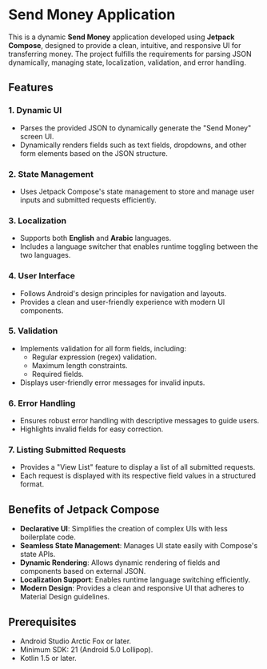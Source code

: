 # Send Money Application

This is a dynamic **Send Money** application developed using **Jetpack Compose**, designed to provide a clean, intuitive, and responsive UI for transferring money. The project fulfills the requirements for parsing JSON dynamically, managing state, localization, validation, and error handling.

## Features

### 1. **Dynamic UI**
- Parses the provided JSON to dynamically generate the "Send Money" screen UI.
- Dynamically renders fields such as text fields, dropdowns, and other form elements based on the JSON structure.

### 2. **State Management**
- Uses Jetpack Compose's state management to store and manage user inputs and submitted requests efficiently.

### 3. **Localization**
- Supports both **English** and **Arabic** languages.
- Includes a language switcher that enables runtime toggling between the two languages.

### 4. **User Interface**
- Follows Android's design principles for navigation and layouts.
- Provides a clean and user-friendly experience with modern UI components.

### 5. **Validation**
- Implements validation for all form fields, including:
  - Regular expression (regex) validation.
  - Maximum length constraints.
  - Required fields.
- Displays user-friendly error messages for invalid inputs.

### 6. **Error Handling**
- Ensures robust error handling with descriptive messages to guide users.
- Highlights invalid fields for easy correction.

### 7. **Listing Submitted Requests**
- Provides a "View List" feature to display a list of all submitted requests.
- Each request is displayed with its respective field values in a structured format.

## Benefits of Jetpack Compose
- **Declarative UI**: Simplifies the creation of complex UIs with less boilerplate code.
- **Seamless State Management**: Manages UI state easily with Compose's state APIs.
- **Dynamic Rendering**: Allows dynamic rendering of fields and components based on external JSON.
- **Localization Support**: Enables runtime language switching efficiently.
- **Modern Design**: Provides a clean and responsive UI that adheres to Material Design guidelines.

## Prerequisites
- Android Studio Arctic Fox or later.
- Minimum SDK: 21 (Android 5.0 Lollipop).
- Kotlin 1.5 or later.
